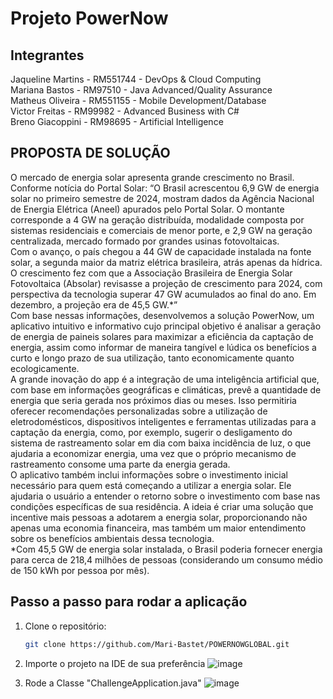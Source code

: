 # Projeto PowerNow

## Integrantes
Jaqueline Martins - RM551744 - DevOps & Cloud Computing <br>
Mariana Bastos    - RM97510  - Java Advanced/Quality Assurance<br>
Matheus Oliveira  - RM551155 - Mobile Development/Database <br>
Victor Freitas    - RM99982  - Advanced Business with C#<br>
Breno Giacoppini  - RM98695  - Artificial Intelligence <br>


## PROPOSTA DE SOLUÇÃO
O mercado de energia solar apresenta grande crescimento no Brasil. Conforme notícia do Portal Solar:
“O Brasil acrescentou 6,9 GW de energia solar no primeiro semestre de 2024, mostram dados da Agência Nacional de Energia Elétrica (Aneel) apurados pelo Portal Solar. O montante corresponde a 4 GW na geração distribuída, modalidade composta por sistemas residenciais e comerciais de menor porte, e 2,9 GW na geração centralizada, mercado formado por grandes usinas fotovoltaicas.<br>
Com o avanço, o país chegou a 44 GW de capacidade instalada na fonte solar, a segunda maior da matriz elétrica brasileira, atrás apenas da hídrica. O crescimento fez com que a Associação Brasileira de Energia Solar Fotovoltaica (Absolar) revisasse a projeção de crescimento para 2024, com perspectiva da tecnologia superar 47 GW acumulados ao final do ano. Em dezembro, a projeção era de 45,5 GW.*”<br>
Com base nessas informações, desenvolvemos a solução PowerNow, um aplicativo intuitivo e informativo cujo principal objetivo é analisar a geração de energia de paineis solares para maximizar a eficiência da captação de energia, assim como informar de maneira tangível e lúdica os benefícios a curto e longo prazo de sua utilização, tanto economicamente quanto ecologicamente.<br>
A grande inovação do app é a integração de uma inteligência artificial que, com base em informações geográficas e climáticas, prevê a quantidade de energia que seria gerada nos próximos dias ou meses. Isso permitiria oferecer recomendações personalizadas sobre a utilização de eletrodomésticos, dispositivos inteligentes e ferramentas utilizadas para a captação da energia, como, por exemplo, sugerir o desligamento do sistema de rastreamento solar em dia com baixa incidência de luz, o que ajudaria a economizar energia, uma vez que o próprio mecanismo de rastreamento consome uma parte da energia gerada.<br>
O aplicativo também inclui informações sobre o investimento inicial necessário para quem está começando a utilizar a energia solar. Ele ajudaria o usuário a entender o retorno sobre o investimento com base nas condições específicas de sua residência. A ideia é criar uma solução que incentive mais pessoas a adotarem a energia solar, proporcionando não apenas uma economia financeira, mas também um maior entendimento sobre os benefícios ambientais dessa tecnologia.<br>
*Com 45,5 GW de energia solar instalada, o Brasil poderia fornecer energia para cerca de 218,4 milhões de pessoas (considerando um consumo médio de 150 kWh por pessoa por mês).

## Passo a passo para rodar a aplicação

1. Clone o repositório:

    ```bash
    git clone https://github.com/Mari-Bastet/POWERNOWGLOBAL.git
    ```

2. Importe o projeto na IDE de sua preferência
   ![image](https://github.com/Mari-Bastet/JAVACHALLENGEFINAL/assets/82931897/fbc29d9e-e3c6-462e-ac69-9dfbbf20821c)

3. Rode a Classe "ChallengeApplication.java"
![image](https://github.com/Mari-Bastet/JAVACHALLENGEFINAL/assets/82931897/2908161a-c66a-4491-9dae-ed100b67961e)





 
 
  
